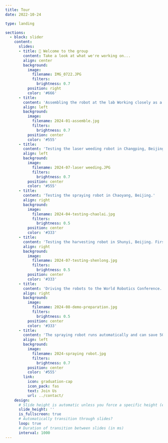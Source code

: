 ```yaml
---
title: Tour
date: 2022-10-24

type: landing

sections:
  - block: slider
    content:
      slides:
      - title: 👋 Welcome to the group
        content: Take a look at what we're working on...
        align: center
        background:
          image:
            filename: IMG_0722.JPG
            filters:
              brightness: 0.7
          position: right
          color: '#666'
      - title: 
        content: 'Assembling the robot at the lab Working closely as a team!'
        align: left
        background:
          image:
            filename: 2024-01-assemble.jpg
            filters:
              brightness: 0.7
          position: center
          color: '#555'
      - title: 
        content: 'Testing the laser weeding robot in Changping, Beijing.'
        align: left
        background:
          image:
            filename: 2024-07-laser weeding.JPG
            filters:
              brightness: 0.7
          position: center
          color: '#555'
      - title: 
        content: 'Testing the spraying robot in Chaoyang, Beijing.'
        align: right
        background:
          image:
            filename: 2024-04-testing-chaolai.jpg
            filters:
              brightness: 0.5
          position: center
          color: '#333'
      - title: 
        content: 'Testing the harvesting robot in Shunyi, Beijing. First trial!'
        align: right
        background:
          image:
            filename: 2024-07-testing-shenlong.jpg
            filters:
              brightness: 0.5
          position: center
          color: '#333'
      - title: 
        content: 'Driving the robots to the World Robotics Conference.'
        align: right
        background:
          image:
            filename: 2024-08-demo-preparation.jpg
            filters:
              brightness: 0.5
          position: center
          color: '#333'
      - title: 
        content: 'The spraying robot runs automatically and can save 50% of labor in spraying!'
        align: left
        background:
          image:
            filename: 2024-spraying robot.jpg
            filters:
              brightness: 0.7
          position: center
          color: '#555'
        link:
          icon: graduation-cap
          icon_pack: fas
          text: Join Us
          url: ../contact/
    design:
      # Slide height is automatic unless you force a specific height (e.g. '400px')
      slide_height: ''
      is_fullscreen: true
      # Automatically transition through slides?
      loop: true
      # Duration of transition between slides (in ms)
      interval: 1000
---
```

